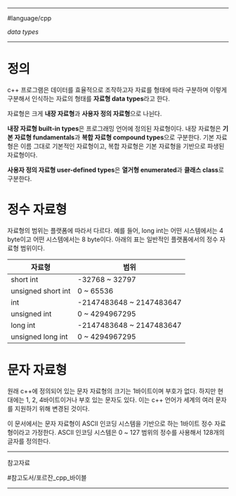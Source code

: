 
---

#language/cpp 

_data types_

---

# 정의

c++ 프로그램은 데이터를 효율적으로 조작하고자 자료를 형태에 따라 구분하며 이렇게 구분해서 인식하는 자료의 형태를 **자료형 data types**라고 한다.

자료형은 크게 **내장 자료형**과 **사용자 정의 자료형**으로 나뉜다.

**내장 자료형 built-in types**은 프로그래밍 언어에 정의된 자료형이다. 내장 자료형은 **기본 자료형 fundamentals**과 **복합 자료형 compound types**으로 구분한다. 기본 자료형은 이름 그대로 기본적인 자료형이고, 복합 자료형은 기본 자료형을 기반으로 파생된 자료형이다.

**사용자 정의 자료형 user-defined types**은 **열거형 enumerated**과 **클래스 class**로 구분한다.

# 정수 자료형

자료형의 범위는 플랫폼에 따라서 다르다. 예를 들어, long int는 어떤 시스템에서는 4 byte이고 어떤 시스템에서는 8 byte이다. 아래의 표는 일반적인 플랫폼에서의 정수 자료형 범위이다.

| 자료형             | 범위                     |
| ------------------ | ------------------------ |
| short int          | -32768 ~ 32797           |
| unsigned short int | 0 ~ 65536                |
| int                | -2147483648 ~ 2147483647 |
| unsigned int       | 0 ~ 4294967295           |
| long int           | -2147483648 ~ 2147483647 |
| unsigned long int  | 0 ~ 4294967295           |

# 문자 자료형

원래 c++에 정의되어 있는 문자 자료형의 크기는 1바이트이며 부호가 없다. 하지만 현대에는 1, 2, 4바이트이거나 부호 있는 문자도 있다. 이는 c++ 언어가 세계의 여러 문자를 지원하기 위해 변경된  것이다.

이 문서에서는 문자 자료형이 ASCII 인코딩 시스템을 기반으로 하는 1바이트 정수 자료형이라고 가정한다. ASCII 인코딩 시스템은 0 ~ 127 범위의 정수를 사용해서 128개의 글자를 정의한다.

---

참고자료

#참고도서/포르잔_cpp_바이블 

---